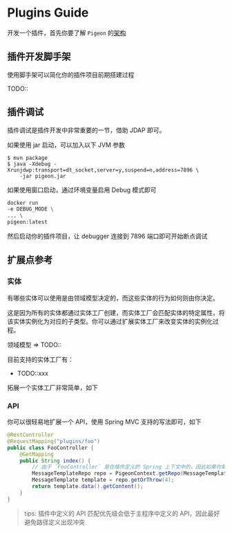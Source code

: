 # Plugins Guide

开发一个插件，首先你要了解 `Pigeon` 的[架构](docs/Arch.md)

## 插件开发脚手架

使用脚手架可以简化你的插件项目前期搭建过程

TODO::

## 插件调试

插件调试是插件开发中非常重要的一节，借助 JDAP 即可。

如果使用 jar 启动，可以加入以下 JVM 参数

```shell
$ mvn package
$ java -Xdebug -Xrunjdwp:transport=dt_socket,server=y,suspend=n,address=7896 \
    -jar pigeon.jar
```

如果使用窗口启动，通过环境变量启用 Debug 模式即可

```bash
docker run
-e DEBUG_MODE \
... \
pigeon:latest
```

然后启动你的插件项目，让 debugger 连接到 7896 端口即可开始断点调试

## 扩展点参考

### 实体

有哪些实体可以使用是由领域模型决定的，而这些实体的行为如何则由你决定。

这是因为所有的实体都通过实体工厂创建，而实体工厂会匹配实体的特定属性，将该实体实例化为对应的子类型。你可以通过扩展实体工厂来改变实体的实例化过程。

领域模型 => TODO::

目前支持的实体工厂有：

- TODO::xxx

拓展一个实体工厂非常简单，如下


### API

你可以很轻易地扩展一个 API，使用 Spring MVC 支持的写法即可，如下

```java
@RestController
@RequestMapping("plugins/foo")
public class FooController {
    @GetMapping
    public String index() {
        // 由于 `FooController` 是在插件定义的 Spring 上下文中的，因此如果你需要获取主程序 Spring 上下文中的 bean，需要通过 `PigeonContext` 的相关方法才行。
        MessageTemplateRepo repo = PigeonContext.getRepo(MessageTemplateRepo.class);
        MessageTemplate template = repo.getOrThrow(4);
        return template.data().getContent();
    }
}
```

> tips: 插件中定义的 API 匹配优先级会低于主程序中定义的 API，因此最好避免路径定义出现冲突
 